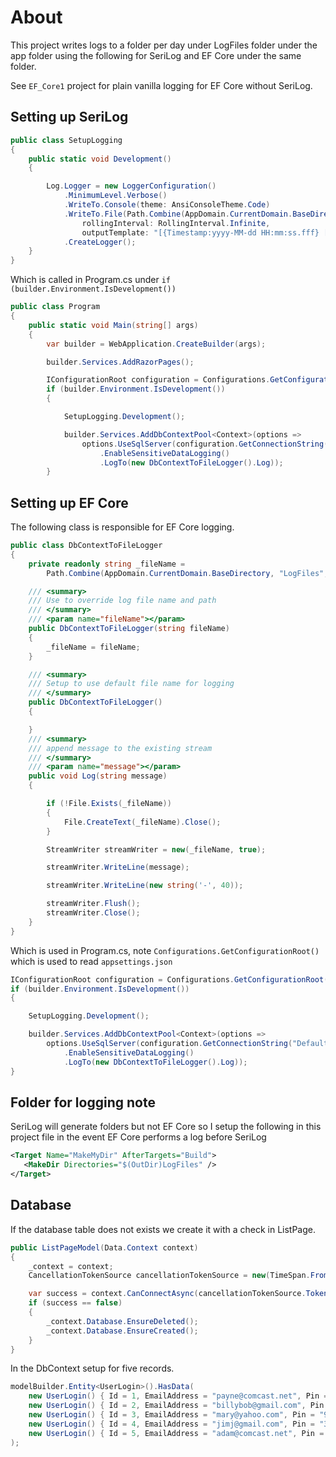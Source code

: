 ﻿# About

This project writes logs to a folder per day under LogFiles folder under the app folder using the following for SeriLog and EF Core under the same folder.

See `EF_Core1` project for plain vanilla logging for EF Core without SeriLog.

## Setting up SeriLog

```csharp
public class SetupLogging
{
    public static void Development()
    {

        Log.Logger = new LoggerConfiguration()
            .MinimumLevel.Verbose()
            .WriteTo.Console(theme: AnsiConsoleTheme.Code)
            .WriteTo.File(Path.Combine(AppDomain.CurrentDomain.BaseDirectory, "LogFiles", $"{Now.Year}-{Now.Month}-{Now.Day}", "Log.txt"),
                rollingInterval: RollingInterval.Infinite,
                outputTemplate: "[{Timestamp:yyyy-MM-dd HH:mm:ss.fff} [{Level}] {Message}{NewLine}{Exception}")
            .CreateLogger();
    }
}
```

Which is called in Program.cs under `if (builder.Environment.IsDevelopment())`

```csharp
public class Program
{
    public static void Main(string[] args)
    {
        var builder = WebApplication.CreateBuilder(args);

        builder.Services.AddRazorPages();

        IConfigurationRoot configuration = Configurations.GetConfigurationRoot();
        if (builder.Environment.IsDevelopment())
        {

            SetupLogging.Development();

            builder.Services.AddDbContextPool<Context>(options =>
                options.UseSqlServer(configuration.GetConnectionString("DefaultConnection"))
                    .EnableSensitiveDataLogging()
                    .LogTo(new DbContextToFileLogger().Log));
        }
```

## Setting up EF Core

The following class is responsible for EF Core logging.

```csharp
public class DbContextToFileLogger
{
    private readonly string _fileName = 
        Path.Combine(AppDomain.CurrentDomain.BaseDirectory, "LogFiles", $"{Now.Year}-{Now.Month}-{Now.Day}", $"EF_Log.txt");

    /// <summary>
    /// Use to override log file name and path
    /// </summary>
    /// <param name="fileName"></param>
    public DbContextToFileLogger(string fileName)
    {
        _fileName = fileName;
    }

    /// <summary>
    /// Setup to use default file name for logging
    /// </summary>
    public DbContextToFileLogger()
    {

    }
    /// <summary>
    /// append message to the existing stream
    /// </summary>
    /// <param name="message"></param>
    public void Log(string message)
    {

        if (!File.Exists(_fileName))
        {
            File.CreateText(_fileName).Close();
        }

        StreamWriter streamWriter = new(_fileName, true);

        streamWriter.WriteLine(message);

        streamWriter.WriteLine(new string('-', 40));

        streamWriter.Flush();
        streamWriter.Close();
    }
}
```

Which is used in Program.cs, note `Configurations.GetConfigurationRoot()` which is used to read `appsettings.json`

```csharp
IConfigurationRoot configuration = Configurations.GetConfigurationRoot();
if (builder.Environment.IsDevelopment())
{

    SetupLogging.Development();

    builder.Services.AddDbContextPool<Context>(options =>
        options.UseSqlServer(configuration.GetConnectionString("DefaultConnection"))
            .EnableSensitiveDataLogging()
            .LogTo(new DbContextToFileLogger().Log));
}
```

## Folder for logging note

SeriLog will generate folders but not EF Core so I setup the following in this project file in the event EF Core performs a log before SeriLog

```xml
<Target Name="MakeMyDir" AfterTargets="Build">
   <MakeDir Directories="$(OutDir)LogFiles" />
</Target>
```

## Database

If the database table does not exists we create it with a check in ListPage.


```csharp
public ListPageModel(Data.Context context)
{
    _context = context;
    CancellationTokenSource cancellationTokenSource = new(TimeSpan.FromSeconds(1));

    var success = context.CanConnectAsync(cancellationTokenSource.Token);
    if (success == false)
    {
        _context.Database.EnsureDeleted();
        _context.Database.EnsureCreated();
    }
}
```

In the DbContext setup for five records.

```csharp
modelBuilder.Entity<UserLogin>().HasData(
    new UserLogin() { Id = 1, EmailAddress = "payne@comcast.net", Pin = "12345" },
    new UserLogin() { Id = 2, EmailAddress = "billybob@gmail.com", Pin = "55555" },
    new UserLogin() { Id = 3, EmailAddress = "mary@yahoo.com", Pin = "97865" },
    new UserLogin() { Id = 4, EmailAddress = "jimj@gmail.com", Pin = "37179" },
    new UserLogin() { Id = 5, EmailAddress = "adam@comcast.net", Pin = "66666" }
);
```

